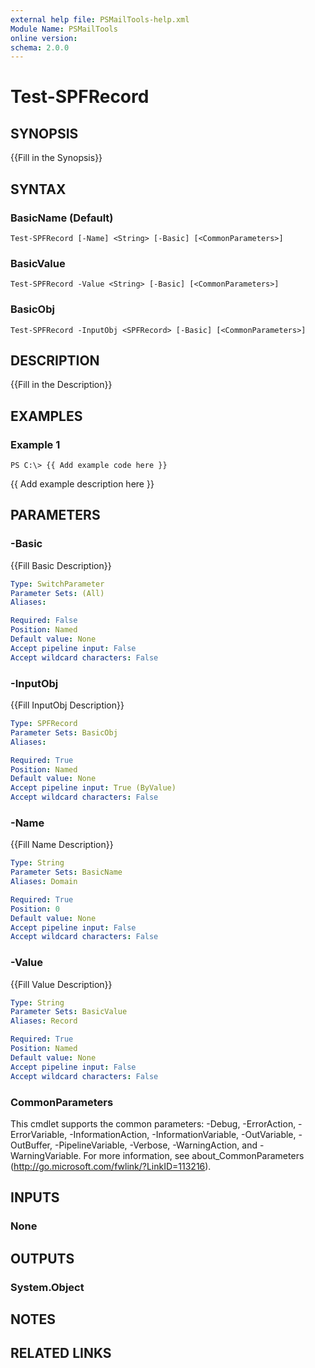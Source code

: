 ```yaml
---
external help file: PSMailTools-help.xml
Module Name: PSMailTools
online version: 
schema: 2.0.0
---
```


# Test-SPFRecord

## SYNOPSIS
{{Fill in the Synopsis}}

## SYNTAX

### BasicName (Default)
```
Test-SPFRecord [-Name] <String> [-Basic] [<CommonParameters>]
```

### BasicValue
```
Test-SPFRecord -Value <String> [-Basic] [<CommonParameters>]
```

### BasicObj
```
Test-SPFRecord -InputObj <SPFRecord> [-Basic] [<CommonParameters>]
```

## DESCRIPTION
{{Fill in the Description}}

## EXAMPLES

### Example 1
```
PS C:\> {{ Add example code here }}
```

{{ Add example description here }}

## PARAMETERS

### -Basic
{{Fill Basic Description}}

```yaml
Type: SwitchParameter
Parameter Sets: (All)
Aliases: 

Required: False
Position: Named
Default value: None
Accept pipeline input: False
Accept wildcard characters: False
```

### -InputObj
{{Fill InputObj Description}}

```yaml
Type: SPFRecord
Parameter Sets: BasicObj
Aliases: 

Required: True
Position: Named
Default value: None
Accept pipeline input: True (ByValue)
Accept wildcard characters: False
```

### -Name
{{Fill Name Description}}

```yaml
Type: String
Parameter Sets: BasicName
Aliases: Domain

Required: True
Position: 0
Default value: None
Accept pipeline input: False
Accept wildcard characters: False
```

### -Value
{{Fill Value Description}}

```yaml
Type: String
Parameter Sets: BasicValue
Aliases: Record

Required: True
Position: Named
Default value: None
Accept pipeline input: False
Accept wildcard characters: False
```

### CommonParameters
This cmdlet supports the common parameters: -Debug, -ErrorAction, -ErrorVariable, -InformationAction, -InformationVariable, -OutVariable, -OutBuffer, -PipelineVariable, -Verbose, -WarningAction, and -WarningVariable. For more information, see about_CommonParameters (http://go.microsoft.com/fwlink/?LinkID=113216).

## INPUTS

### None

## OUTPUTS

### System.Object

## NOTES

## RELATED LINKS

